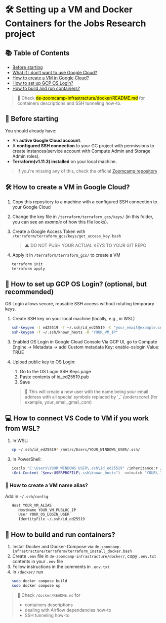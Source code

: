 # 🛠️ Setting up a VM and Docker Containers for the Jobs Research project


## 📚 Table of Contents
<!-- GitHub-style manual TOC -->
- [Before starting](#before-starting)
- [What if I don’t want to use Google Cloud?](#what-if-i-dont-want-to-use-google-cloud_)
- [How to create a VM in Google Cloud?](#how-to-create-a-vm-in-google-cloud_)
- [How to set up GCP OS Login?](#how-to-set-up-gcp-os-login-optional-but-recommended_)
- [How to build and run containers?](#how-to-build-and-run-containers_)

> 📝 Check <mark >de-zoomcamp-infrastracture/docker/README.md</mark> for containers descriptions and SSH tunneling how-to.

## 🚦 Before starting

You should already have:

- An **active Google Cloud account**.
- A **configured SSH connection** to your GC project with permissions to create instances(service account with Compute Admin and Storage Admin roles).
- **Terraform(v1.11.3) installed** on your local machine.

> If you're missing any of this, check the official [Zoomcamp repository](https://github.com/DataTalksClub/data-engineering-zoomcamp/tree/main/01-docker-terraform#movie_camera-gcp-cloud-vm)


## 🛠️ How to create a VM in Google Cloud?

1. Copy this repository to a machine with a configured SSH connection to your Google Cloud
2. Change the key file in `/terraform/terraform_gcs/keys/` (in this folder, you can see an _example_ of how this file looks).
3. Create a Google Access Token with `/terraform/terraform_gcs/keys/get_access_key.bash`
   
   > :warning: DO NOT PUSH YOUR ACTUAL KEYS TO YOUR GIT REPO
2. Apply it in `/terraform/terraform_gcs/` to create a VM

````bash
   terraform init
   terraform apply
 ````


  
## 🔐 How to set up GCP OS Login? (optional, but recommended)

OS Login allows secure, reusable SSH access without rotating temporary keys.
1. Create SSH key on your local machine (locally, e.g., in WSL)
   
````bash
   ssh-keygen -t ed25519 -f ~/.ssh/id_ed25519 -C "your_email@example.com"
   ssh-keygen -f ~/.ssh/known_hosts -R "YOUR_VM_IP"
````

3. Enabled OS Login in Google Cloud Console
  Via GCP UI, go to Compute Engine → Metadata -> add Custom metadata
     Key: enable-oslogin
     Value: TRUE
2. Upload public key to OS Login:
    1. Go to the OS Login SSH Keys page
    2. Paste contents of id_ed25519.pub
    3. Save


   >  :memo: This will create a new user with the name being your email address with all special symbols replaced by '_' _(underscore)_ (for example, your_email_gmail_com)
   
    
## 💻 How to connect VS Code to VM if you work from WSL?

1. In WSL:
   
````bash
   cp ~/.ssh/id_ed25519* /mnt/c/Users/YOUR_WINDOWS_USER/.ssh/
````
3. In PowerShell:
   
````powershell
   icacls "C:\Users\YOUR_WINDOWS_USER\.ssh\id_ed25519" /inheritance:r /grant:r "%USERNAME%:R"
   (Get-Content "$env:USERPROFILE\.ssh\known_hosts") -notmatch "YOUR\.IP\.WITH\.BACKSLASHES" | Set-Content "$env:USERPROFILE\.ssh\known_hosts"
````
      
### 🔁 How to create a VM name alias?

Add in `~/.ssh/config`

````bash
   Host YOUR_VM_ALIAS
      HostName YOUR_VM_PUBLUC_IP
      User YOUR_OS_LOGIN_USER
      IdentityFile ~/.ssh/id_ed25519
````


## 🧱 How to build and run containers?

1. Install Docker and Docker-Compose via `de-zoomcamp-infrastracture/terraform/terraform_install_docker.bash`
2. Create `.env` file in `de-zoomcamp-infrastracture/docker/`, copy `.env.txt` contents in your `.env` file
3. Follow instructions in the comments in `.env.txt`
2. In `/docker/` run
   
````bash
   sudo docker compose build
   sudo docker compose up
````
> 📝 Check `/docker/README.md` for
>  - containers descriptions
>  - dealing with Airflow dependencies how-to
>  - SSH tunneling how-to

